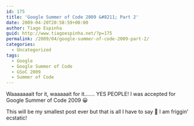 ```yaml
---
id: 175
title: 'Google Summer of Code 2009 &#8211; Part 2'
date: 2009-04-20T20:58:59+00:00
author: Tiago Espinha
guid: http://www.tiagoespinha.net/?p=175
permalink: /2009/04/google-summer-of-code-2009-part-2/
categories:
  - Uncategorized
tags:
  - Google
  - Google Summer of Code
  - GSoC 2009
  - Summer of Code
---
```

Waaaaaaait for it, waaaaait for it&#8230;&#8230;. YES PEOPLE! I was accepted for Google Summer of Code 2009 😀

This will be my smallest post ever but that is all I have to say 🙂 I am friggin&#8217; ecstatic!